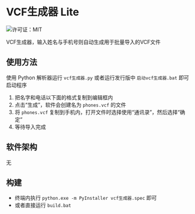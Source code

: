 # VCF生成器 Lite

![许可证：MIT](https://img.shields.io/badge/%E8%AE%B8%E5%8F%AF%E8%AF%81-MIT-green)

VCF生成器，输入姓名与手机号则自动生成用于批量导入的VCF文件

## 使用方法

使用 Python 解析器运行 `vcf生成器.py` 或者运行发行版中 `启动vcf生成器.bat` 即可启动程序

1. 把名字和电话以下面的格式复制到编辑框内
2. 点击“生成”，软件会创建名为 `phones.vcf` 的文件
3. 将 `phones.vcf` 复制到手机内，打开文件时选择使用“通讯录”，然后选择“确定”
4. 等待导入完成

## 软件架构

无

## 构建

* 终端内执行 `python.exe -m PyInstaller vcf生成器.spec` 即可
* 或者直接运行 `build.bat`

